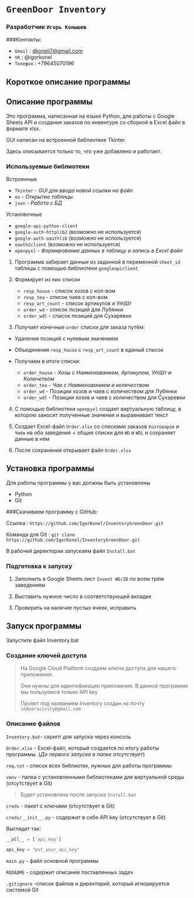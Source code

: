 # `GreenDoor Inventory`

### Разработчик `Игорь Конышев`

###*Контакты*:
* `Gmail` : dkoneli7@gmail.com
* `VK` : @igorkonel
* `Телефон` : +79645070196


## Короткое описание программы


## Описание программы
 Это программа, написанная на языке Python, для работы с Google
 Sheets API и создания заказов по инвентуре со сборкой в Excel файл 
 в формате xlsx.

GUI написан на встроенной библиотеке Tkinter.
 
 Здесь описывается только то, что уже добавлено и работает.


### Используемые библиотеки
Встроенные
* `Tkinter` - *GUI для ввода новой ссылки на файл*
* `os` - *Открытие таблицы*
* `json` - *Работа с БД*

Установочные
* `google-api-python-client`
* `google-auth-httplib2` (возможно не используется)
* `google-auth-oauthlib` (возможно не используется)
* `oauth2client` (возможно не используется)
* `openpyxl` - *Формирование данных в таблицу и запись в Excel файл*


 
 1. Программа забирает данные из заданной в переменной `sheet_id` таблицы c помощью библиотеки `googleapiclient`
 
 
 2. Формирует из них списки 
       * `resp_house` - список хозов с кол-вом
       * `resp_tea` - список чаев с кол-вом
       * `resp_art_count` - список артикулов и Уп\Шт
       * `order_wd` - список позиций для Лубянки
       * `order_wdl` - список позиций для Сухаревки
 
 
 
 3. Получает конечные `order` списки для заказа путём:
   
   * Удаления позиций с нулевым значением
   * Объединения `resp_house` с `resp_art_count` в единый список
 
   * Получаем в итоге списки:
       * `order_house` - *Хозы с Наименованием, Артикулом, Уп\Шт и Количетвом*
       * `order_tea` - *Чаи с Наименованием и количеством*
       * `order_wd` - Позиции хозов и чаев с количеством для Лубянки
       * `order_wdl` - Позиции хозов и чаев с количеством для Сухаревки
 
 4. С помощью библиотеки `openpyxl` создает виртуальную таблицу, в которою заносит полученные значения
 и выравнивает текст
 
 
 5. Создает Excel-файл `Order.xlsx` со списками заказов `Хозтоваров` и `Чаёв` на оба заведения
 \+ общие списки для `WD` и `WDL` и сохраняет данные в нём
 
 
 6. После сохранения открывает файл `Order.xlsx`

## Установка программы
Для работы программы у вас должны быть установлены
* Python
* Git

###Cкачиваем программу с GitHub:

Ссылка : `https://github.com/IgorKonel/InventoryGreenDoor.git`

Команда для Git : `git clone https://github.com/IgorKonel/InventoryGreenDoor.git`

В рабочей директории запускаем файл `Install.bat`

### Подготовка к запуску

1. Заполнить в Google Sheets лист `Invent WD/ZD` по всем трём заведениям

2. Выставить нужное число в соответствующей вкладке

3. Проверить на наличие пустых ячеек, исправить 

## Запуск программы

Запустите файл Inventory.bat

### Создание ключей доступа

> На Google Cloud Platform создаем ключи доступа для нашего приложения.
> 
> Они нужны для идентификации приложения. В данной программе мы пользуемся только API key
> 
> Проект под названием Inventory создан на почту `indooracivity@gmail.com`


### Описание файлов

`Inventory.bat`- скрипт для запуска через консоль

`Order.xlsx` - Excel-файл, который создается по итогу работы программы.
(*До первого запуска в папке отсутствует*)

`req.txt` - список всех библиотек, нужных для работы программы

`venv` - папка с установленными библиотеками для виртуальной среды (отсутствует в Git)
> Будет установлена после запуска `Install.bat`

`creds` - пакет с ключами (отсутствует в Git)

`creds/__init__.py` - содержит в себе API key (отсутствует в Git)

Выглядит так:

```python
__all__ = ['api_key']

api_key = "put_your_api_key"
```

`main.py` - файл основной программы

`REDADME` - содержит описание поставленных задач

`.gitignore` -список файлов и директорий, который игнорируется системой Git
